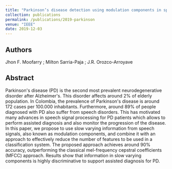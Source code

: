 ```yaml
---
title: "Parkinson’s disease detection using modulation components in speech signals"
collection: publications
permalink: /publications/2019-parkinson
venue: "IEEE"
date: 2019-12-03
---
```


## Authors
Jhon F. Moofarry ; Milton Sarria-Paja ; J.R. Orozco-Arroyave

## Abstract
Parkinson's disease (PD) is the second most prevalent neurodegenerative disorder after Alzheimer's. This disorder affects around 2% of elderly population. In Colombia, the prevalence of Parkinson's disease is around 172 cases per 100.000 inhabitants. Furthermore, around 89% of people diagnosed with PD also suffer from speech disorders. This has motivated many advances in speech signal processing for PD patients which allows to perform assisted diagnosis and also monitor the progression of the disease. In this paper, we propose to use slow varying information from speech signals, also known as modulation components, and combine it with an approach to effectively reduce the number of features to be used in a classification system. The proposed approach achieves around 90% accuracy, outperforming the classical mel-frequency cepstral coefficients (MFCC) approach. Results show that information in slow varying components is highly discriminative to support assisted diagnosis for PD.

